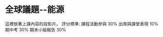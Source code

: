 # 全球議題--能源
這裡放著上課內容的投影片。
評分標準:
   課程活動參與         30%
   出席與課堂表現       10%
   期中考              30%
   期末小組報告         30%
